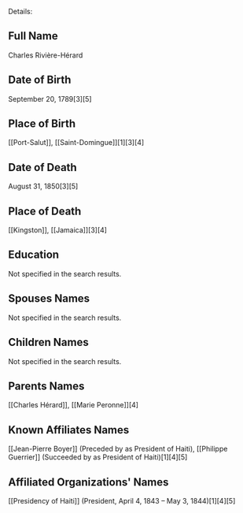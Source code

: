 Details: 

## Full Name
Charles Rivière-Hérard

## Date of Birth
September 20, 1789[3][5]

## Place of Birth
[[Port-Salut]], [[Saint-Domingue]][1][3][4]

## Date of Death
August 31, 1850[3][5]

## Place of Death
[[Kingston]], [[Jamaica]][3][4]

## Education
Not specified in the search results.

## Spouses Names
Not specified in the search results.

## Children Names
Not specified in the search results.

## Parents Names
[[Charles Hérard]], [[Marie Peronne]][4]

## Known Affiliates Names
[[Jean-Pierre Boyer]] (Preceded by as President of Haiti),
[[Philippe Guerrier]] (Succeeded by as President of Haiti)[1][4][5]

## Affiliated Organizations' Names
[[Presidency of Haiti]] (President, April 4, 1843 – May 3, 1844)[1][4][5]

